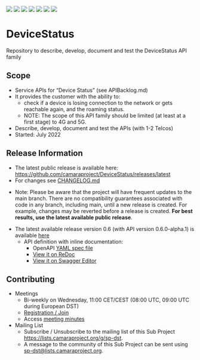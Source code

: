 <a href="https://github.com/camaraproject/DeviceStatus/commits/" title="Last Commit"><img src="https://img.shields.io/github/last-commit/camaraproject/DeviceStatus?style=plastic"></a>
<a href="https://github.com/camaraproject/DeviceStatus/issues" title="Open Issues"><img src="https://img.shields.io/github/issues/camaraproject/DeviceStatus?style=plastic"></a>
<a href="https://github.com/camaraproject/DeviceStatus/pulls" title="Open Pull Requests"><img src="https://img.shields.io/github/issues-pr/camaraproject/DeviceStatus?style=plastic"></a>
<a href="https://github.com/camaraproject/DeviceStatus/graphs/contributors" title="Contributors"><img src="https://img.shields.io/github/contributors/camaraproject/DeviceStatus?style=plastic"></a>
<a href="https://github.com/camaraproject/DeviceStatus" title="Repo Size"><img src="https://img.shields.io/github/repo-size/camaraproject/DeviceStatus?style=plastic"></a>
<a href="https://github.com/camaraproject/DeviceStatus/blob/main/LICENSE" title="License"><img src="https://img.shields.io/badge/License-Apache%202.0-green.svg?style=plastic"></a>
<a href="https://github.com/camaraproject/DeviceStatus/releases/latest" title="Latest Release"><img src="https://img.shields.io/github/release/camaraproject/DeviceStatus?style=plastic"></a>

# DeviceStatus
Repository to describe, develop, document and test the DeviceStatus API family

## Scope
* Service APIs for “Device Status” (see APIBacklog.md)  
* It provides the customer with the ability to:  
  * check if a device is losing connection to the network or gets reachable again, and the roaming status.
  * NOTE: The scope of this API family should be limited (at least at a first stage) to 4G and 5G.  
* Describe, develop, document and test the APIs (with 1-2 Telcos)  
* Started: July 2022 

## Release Information

* The latest public release is available here: https://github.com/camaraproject/DeviceStatus/releases/latest
* For changes see [CHANGELOG.md](https://github.com/camaraproject/DeviceStatus/blob/main/CHANGELOG.md) 
<!-- * Further release information is available within (link to release tracker page on wiki when available) -->
<!-- Pre-releases are available in https://github.com/camaraproject/DeviceStatus/releases> -->

* Note: Please be aware that the project will have frequent updates to the main branch. There are no compatibility guarantees associated with code in any branch, including main, until a new release is created. For example, changes may be reverted before a release is created. **For best results, use the latest available public release**.

<!-- following part left in for now but could be omitted going forward -->
* The latest available release version 0.6 (with API version 0.6.0-alpha.1) is available [here](https://github.com/camaraproject/DeviceStatus/tree/r0.6)
  - API definition with inline documentation:
    - OpenAPI [YAML spec file](https://github.com/camaraproject/DeviceStatus/blob/r0.6/code/API_definitions/device-status.yaml)
    - [View it on ReDoc](https://redocly.github.io/redoc/?url=https://raw.githubusercontent.com/camaraproject/DeviceStatus/r0.6/code/API_definitions/device-status.yaml&nocors)
    - [View it on Swagger Editor](https://editor.swagger.io/?url=https://raw.githubusercontent.com/camaraproject/DeviceStatus/r0.6/code/API_definitions/device-status.yaml) 

## Contributing
* Meetings
  * Bi-weekly on Wednesday, 11:00 CET/CEST (08:00 UTC, 09:00 UTC during European DST)
  * [Registration / Join](https://zoom-lfx.platform.linuxfoundation.org/meeting/93413850406?password=3aeb0f1b-d9f9-42c5-91d8-3d2b20421ef1)
  * Access [meeting minutes](https://wiki.camaraproject.org/x/5oAuAQ) 
* Mailing List
  * Subscribe / Unsubscribe to the mailing list of this Sub Project https://lists.camaraproject.org/g/sp-dst.
  * A message to the community of this Sub Project can be sent using <sp-dst@lists.camaraproject.org>.
  
